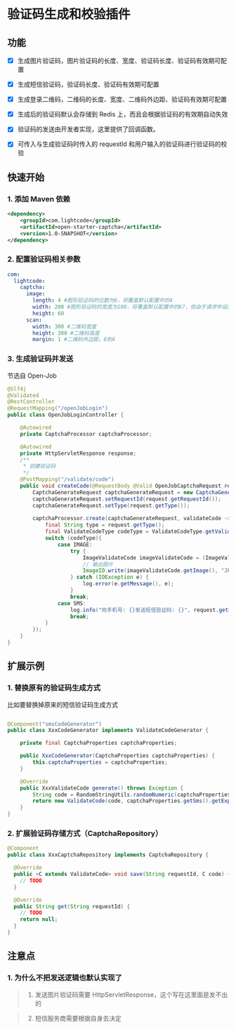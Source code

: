 # 验证码生成和校验插件

## 功能

- [x] 生成图片验证码，图片验证码的长度、宽度、验证码长度、验证码有效期可配置

- [x] 生成短信验证码，验证码长度、验证码有效期可配置

- [x] 生成登录二维码，二维码的长度、宽度、二维码外边距、验证码有效期可配置

- [x] 生成后的验证码默认会存储到 Redis 上，而且会根据验证码的有效期自动失效

- [x] 验证码的发送由开发者实现，这里提供了回调函数。

- [x] 可传入与生成验证码时传入的 requestId 和用户输入的验证码进行验证码的校验

## 快速开始

### 1. 添加 Maven 依赖

```xml
<dependency>
    <groupId>com.lightcode</groupId>
    <artifactId>open-starter-captcha</artifactId>
    <version>1.0-SNAPSHOT</version>
</dependency>
```

### 2. 配置验证码相关参数

```yaml
com:
  lightcode:
    captcha:
      image:
        length: 4 #图形验证码的位数为6，将覆盖默认配置中的4
        width: 200 #图形验证码的宽度为100，将覆盖默认配置中的67，但由于请求中设置的宽度为200，所以真正的宽度将为200
        height: 60
      scan:
        width: 300 #二维码宽度
        height: 300 #二维码高度
        margin: 1 #二维码外边距，0到4  
```

### 3. 生成验证码并发送

节选自 Open-Job

```java
@Slf4j
@Validated
@RestController
@RequestMapping("/openJobLogin")
public class OpenJobLoginController {

    @Autowired
    private CaptchaProcessor captchaProcessor;

    @Autowired
    private HttpServletResponse response;
    /**
     * 创建验证码
     */
    @PostMapping("/validate/code")
    public void createCode(@RequestBody @Valid OpenJobCaptchaRequest request) throws Exception {
        CaptchaGenerateRequest captchaGenerateRequest = new CaptchaGenerateRequest();
        captchaGenerateRequest.setRequestId(request.getRequestId());
        captchaGenerateRequest.setType(request.getType());
        
        captchaProcessor.create(captchaGenerateRequest, validateCode -> {
            final String type = request.getType();
            final ValidateCodeType codeType = ValidateCodeType.getValidateCodeType(type);
            switch (codeType){
                case IMAGE:
                    try {
                        ImageValidateCode imageValidateCode = (ImageValidateCode) validateCode;
                        // 输出图片
                        ImageIO.write(imageValidateCode.getImage(), "JPEG", response.getOutputStream());
                    } catch (IOException e) {
                        log.error(e.getMessage(), e);
                    }
                    break;
                case SMS:
                    log.info("向手机号: {}发送短信验证码: {}", request.getMobile(), validateCode.getCode());
                    break;
            }
        });
    }
}
```

## 扩展示例

### 1. 替换原有的验证码生成方式

比如要替换掉原来的短信验证码生成方式

```java

@Component("smsCodeGenerator")
public class XxxCodeGenerator implements ValidateCodeGenerator {

    private final CaptchaProperties captchaProperties;

    public XxxCodeGenerator(CaptchaProperties captchaProperties) {
        this.captchaProperties = captchaProperties;
    }

    @Override
    public XxxValidateCode generate() throws Exception {
        String code = RandomStringUtils.randomNumeric(captchaProperties.getSms().getLength());
        return new ValidateCode(code, captchaProperties.getSms().getExpireTime());
    }
}
```


### 2. 扩展验证码存储方式（CaptchaRepository）

```java
@Component
public class XxxCaptchaRepository implements CaptchaRepository {

  @Override
  public <C extends ValidateCode> void save(String requestId, C code) {
    // TODO
  }

  @Override
  public String get(String requestId) {
    // TODO
    return null;
  }
}
```


## 注意点

### 1. 为什么不把发送逻辑也默认实现了

> 1. 发送图片验证码需要 HttpServletResponse，这个写在这里面是发不出的

> 2. 短信服务商需要根据自身去决定
